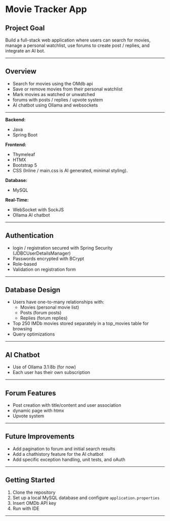 # Movie Tracker App

## Project Goal
Build a full-stack web application where users can search for movies, manage a personal watchlist, use forums to create post / replies, and integrate an AI bot.

---

## Overview

- Search for movies using the OMdb api
- Save or remove movies from their personal watchlist
- Mark movies as watched or unwatched
- forums with posts / replies / upvote system
- AI chatbot using Ollama and websockets

---

**Backend:**
- Java 
- Spring Boot

**Frontend:**
- Thymeleaf 
- HTMX 
- Bootstrap 5
- CSS (Inline / main.css is AI generated, minimal styling).

**Database:**
- MySQL 

**Real-Time:**
- WebSocket with SockJS
- Ollama AI chatbot 

---

## Authentication

- login / registration secured with Spring Security (JDBCUserDetailsManager)
- Passwords encrypted with BCrypt
- Role-based 
- Validation on registration form

---

## Database Design

- Users have one-to-many relationships with:
  - Movies (personal movie list)
  - Posts (forum posts)
  - Replies (forum replies)
- Top 250 IMDb movies stored separately in a top_movies table for browsing
- Query optimizations 

---

## AI Chatbot

- Use of Ollama 3.1:8b (for now)
- Each user has their own subscription

---

## Forum Features

- Post creation with title/content and user association
- dynamic page with htmx
- Upvote system 

---


## Future Improvements

- Add pagination to forum and initial search results
- Add a chathistory feature for the AI chatbot
- Add specific exception handling, unit tests, and oAuth

---

## Getting Started

1. Clone the repository
2. Set up a local MySQL database and configure `application.properties`
3. Insert OMDb API key
4. Run with IDE

---